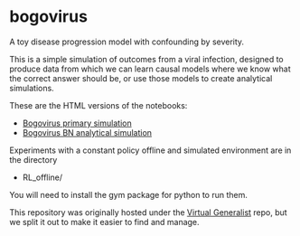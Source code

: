 # bogovirus
A toy disease progression model with confounding by severity.


This is a simple simulation of outcomes from a viral infection, designed to produce data from which we can learn causal models where we know what the correct answer should be, or use those models to create analytical simulations.

These are the HTML versions of the notebooks:

- [Bogovirus primary simulation](https://rmhorton.github.io/bogovirus/Bogovirus_simulation.html)
- [Bogovirus BN analytical simulation](https://rmhorton.github.io/bogovirus/Bogovirus_simsim.html)

Experiments with a constant policy offline and simulated environment are in the directory

- RL_offline/

You will need to install the gym package for python to run them.

This repository was originally hosted under the [Virtual Generalist](https://rmhorton.github.io/virtual-generalist) repo, but we split it out to make it easier to find and manage.
